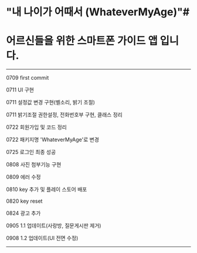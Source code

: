 ﻿# "내 나이가 어때서 (WhateverMyAge)"#

어르신들을 위한 스마트폰 가이드 앱 입니다.
=======
***
 0709 first commit
 
 0711 UI 구현
 
 0711 설정값 변경 구현(벨소리, 밝기 조절)
 
 0711 밝기조절 권한설정, 전화번호부 구현, 클래스 정리
 
 0722 회원가입 및 코드 정리
 
 0722 패키지명 'WhateverMyAge'로 변경
 
 0725 로그인 최종 성공

 0808 사진 첨부기능 구현

 0809 에러 수정

 0810 key 추가 및 플레이 스토어 배포

 0820 key reset

 0824 광고 추가

 0905 1.1 업데이트(사랑방, 질문게시판 제거)

 0908 1.2 업데이트(UI 전면 수정)
***






